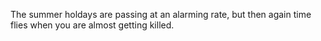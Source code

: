 The summer holdays are passing at an alarming rate, but then again time flies when you are
almost getting killed.



